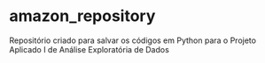 # amazon_repository
 Repositório criado para salvar os códigos em Python para o Projeto Aplicado I de Análise Exploratória de Dados


